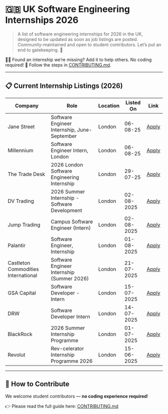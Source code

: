 # 🇬🇧 UK Software Engineering Internships 2026

> A list of software engineering internships for 2026 in the UK, designed to be updated as soon as job listings are posted. Community-maintained and open to student contributors. Let’s put an end to gatekeeping. 🚀

🧑‍💻 Found an internship we’re missing? Add it to help others. No coding required! 💙 Follow the steps in [CONTRIBUTING.md](CONTRIBUTING.md).

---

## 📋 Current Internship Listings (2026)

| Company                          | Role                                      | Location | Listed On     | Link |
|----------------------------------|-------------------------------------------|----------|---------------|------|
| Jane Street | Software Engineer Internship, June-September | London | 06-08-25 | [Apply](https://www.janestreet.com/join-jane-street/position/7961782002/)|
| Millennium | Software Engineer Intern, London | London | 06-08-25 | [Apply](https://campusjobs.mlp.com/careers?pid=755944532745&Location=london&domain=mlp.com&sort_by=relevance&triggerGoButton=false)
| The Trade Desk | 2026 London Software Engineering Internship | London | 29-07-25 | [Apply](https://careers.thetradedesk.com/jobs/4784540007/2026-london-software-engineering-internship)
| DV Trading                        | 2026 Summer Internship - Software Development | London | 02-08-2025    | [Apply](https://job-boards.greenhouse.io/dvtrading/jobs/4592920005) |
| Jump Trading                     | Campus Software Engineer (Intern)         | London | 02-08-2025    | [Apply](https://www.jumptrading.com/careers/6946008/) |
| Palantir                         | Software Engineer, Internship             | London | 01-08-2025    | [Apply](https://jobs.lever.co/palantir?commitment=Internship&location=London%2C%20United%20Kingdom) |
| Castleton Commodities International | Software Engineer Internship (Summer 2026) | London | 21-07-2025    | [Apply](https://osv-cci.wd1.myworkdayjobs.com/en-US/CCICareers/jobs?q=%27internship+(summer+2026)%27&locations=f2015cfc02f00191c190c981a701650e) |
| GSA Capital                       | Software Developer - Intern               | London | 15-07-2025    | [Apply](https://boards.greenhouse.io/embed/job_app?for=gsacapital&token=8016008002) |
| DRW                               | Software Developer Intern                 | London | 14-07-2025    | [Apply](https://job-boards.greenhouse.io/drweng/jobs/6987115) |
| BlackRock                        | 2026 Summer Internship Programme          | London | 01-07-2025    | [Apply](https://careers.blackrock.com/job/london/2026-summer-internship-program-emea/45831/83233338800) |
| Revolut                          | Rev-celerator Internship Programme 2026   | London | 15-06-2025    | [Apply](https://www.revolut.com/careers/?text=rev-celerator+internship+programme&team=Engineering) |
---

## 🤝 How to Contribute

We welcome student contributors — **no coding experience required**!

👉 Please read the full guide here: [CONTRIBUTING.md](CONTRIBUTING.md)
